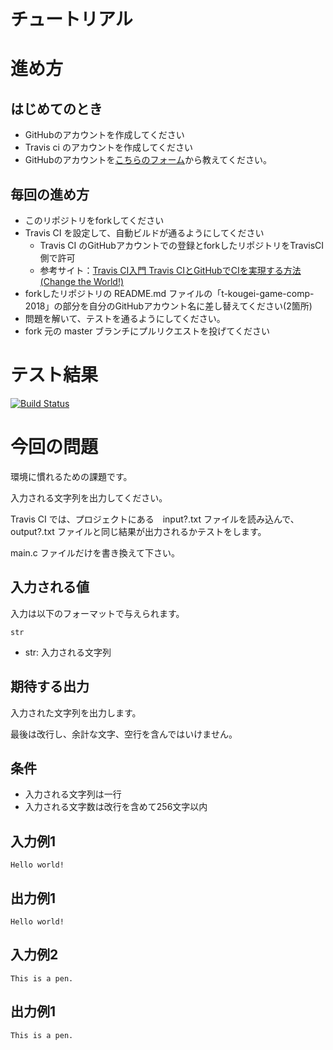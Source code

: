 # チュートリアル

# 進め方
## はじめてのとき
* GitHubのアカウントを作成してください
* Travis ci のアカウントを作成してください
* GitHubのアカウントを[こちらのフォーム](https://goo.gl/forms/anAdoxqPKVt8sJGZ2)から教えてください。
## 毎回の進め方
* このリポジトリをforkしてください
* Travis CI を設定して、自動ビルドが通るようにしてください
   * Travis CI のGitHubアカウントでの登録とforkしたリポジトリをTravisCI側で許可
   * 参考サイト：[Travis CI入門 Travis CIとGitHubでCIを実現する方法(Change the World!)](http://changesworlds.com/2014/09/introduction-to-travis-ci-and-github-001/)
* forkしたリポジトリの README.md ファイルの「t-kougei-game-comp-2018」の部分を自分のGitHubアカウント名に差し替えてください(2箇所)
* 問題を解いて、テストを通るようにしてください。
* fork 元の master ブランチにプルリクエストを投げてください

# テスト結果

[![Build Status](https://travis-ci.org/kireha/t-kougei-game-comp-2018/tutorial.svg?branch=master)](https://travis-ci.org/kireha/t-kougei-game-comp-2018/tutorial)

# 今回の問題

環境に慣れるための課題です。

入力される文字列を出力してください。

Travis CI では、プロジェクトにある　input?.txt ファイルを読み込んで、output?.txt ファイルと同じ結果が出力されるかテストをします。

main.c ファイルだけを書き換えて下さい。

## 入力される値
入力は以下のフォーマットで与えられます。
~~~
str
~~~
* str: 入力される文字列

## 期待する出力

入力された文字列を出力します。

最後は改行し、余計な文字、空行を含んではいけません。

## 条件

* 入力される文字列は一行
* 入力される文字数は改行を含めて256文字以内

## 入力例1
~~~
Hello world!
~~~

## 出力例1
~~~
Hello world!
~~~

## 入力例2
~~~
This is a pen.
~~~

## 出力例1
~~~
This is a pen.
~~~
